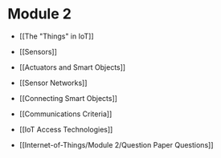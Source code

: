 # Module 2
- [[The "Things" in IoT]]
- [[Sensors]]
- [[Actuators and Smart Objects]]
- [[Sensor Networks]]
- [[Connecting Smart Objects]]
- [[Communications Criteria]]
- [[IoT Access Technologies]]

- [[Internet-of-Things/Module 2/Question Paper Questions]]